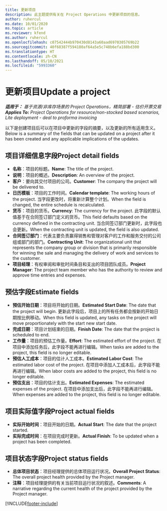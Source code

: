 ```yaml
---
title: 更新项目
description: 此主题提供有关在 Project Operations 中更新项目的信息。
author: ruhercul
ms.date: 10/01/2020
ms.topic: article
ms.reviewer: kfend
ms.author: ruhercul
ms.openlocfilehash: c07542444b970430d8143a60aad6970305769b22
ms.sourcegitcommit: 40f68387f594180af64a5e5c748b6efa188bd300
ms.translationtype: HT
ms.contentlocale: zh-CN
ms.lasthandoff: 05/10/2021
ms.locfileid: "5993360"
---
```

# <a name="update-a-project"></a><span data-ttu-id="8a8b5-103">更新项目</span><span class="sxs-lookup"><span data-stu-id="8a8b5-103">Update a project</span></span>

<span data-ttu-id="8a8b5-104">_**适用于：** 基于资源/非库存场景的 Project Operations，精简部署 - 估价开票交易_</span><span class="sxs-lookup"><span data-stu-id="8a8b5-104">_**Applies To:** Project Operations for resource/non-stocked based scenarios, Lite deployment - deal to proforma invoicing_</span></span>

<span data-ttu-id="8a8b5-105">以下是创建项目后可以在项目中更新的字段的摘要，以及更新的所有适用含义。</span><span class="sxs-lookup"><span data-stu-id="8a8b5-105">Below is a summary of the fields that can be updated on a project after it has been created and any applicable implications of the updates.</span></span>

## <a name="project-detail-fields"></a><span data-ttu-id="8a8b5-106">项目详细信息字段</span><span class="sxs-lookup"><span data-stu-id="8a8b5-106">Project detail fields</span></span>

- <span data-ttu-id="8a8b5-107">**名称**：项目的标题。</span><span class="sxs-lookup"><span data-stu-id="8a8b5-107">**Name**: The title of the project.</span></span>
- <span data-ttu-id="8a8b5-108">**说明**：项目的概述。</span><span class="sxs-lookup"><span data-stu-id="8a8b5-108">**Description**: An overview of the project.</span></span>
- <span data-ttu-id="8a8b5-109">**客户**：要向其交付项目的公司。</span><span class="sxs-lookup"><span data-stu-id="8a8b5-109">**Customer**: The company the project will be delivered to.</span></span>
- <span data-ttu-id="8a8b5-110">**日历模板**：项目的工作时间。</span><span class="sxs-lookup"><span data-stu-id="8a8b5-110">**Calendar template**: The working hours of the project.</span></span> <span data-ttu-id="8a8b5-111">当字段更改时，将重新计算整个计划。</span><span class="sxs-lookup"><span data-stu-id="8a8b5-111">When the field is changed, the entire schedule is recalculated.</span></span>
- <span data-ttu-id="8a8b5-112">**货币**：项目的货币。</span><span class="sxs-lookup"><span data-stu-id="8a8b5-112">**Currency**: The currency for the project.</span></span> <span data-ttu-id="8a8b5-113">此字段的默认值基于在合同签订部门定义的货币。</span><span class="sxs-lookup"><span data-stu-id="8a8b5-113">This field defaults based on the currency defined in the contracting unit.</span></span> <span data-ttu-id="8a8b5-114">当合同签订部门更新时，此字段也会更新。</span><span class="sxs-lookup"><span data-stu-id="8a8b5-114">When the contracting unit is updated, the field is also updated.</span></span>
- <span data-ttu-id="8a8b5-115">**合同签订部门**：代表主要负责赢得销售和管理对客户的工作和服务交付的公司组或部门的部门。</span><span class="sxs-lookup"><span data-stu-id="8a8b5-115">**Contracting Unit**: The organizational unit that represents the company group or division that is primarily responsible for winning the sale and managing the delivery of work and services to the customer.</span></span> 
- <span data-ttu-id="8a8b5-116">**项目经理**：有权审阅和审批时间条目和支出的项目团队成员。</span><span class="sxs-lookup"><span data-stu-id="8a8b5-116">**Project Manager**: The project team member who has the authority to review and approve time entries and expenses.</span></span>

## <a name="estimate-fields"></a><span data-ttu-id="8a8b5-117">预估字段</span><span class="sxs-lookup"><span data-stu-id="8a8b5-117">Estimate fields</span></span>

- <span data-ttu-id="8a8b5-118">**预估开始日期**：项目将开始的日期。</span><span class="sxs-lookup"><span data-stu-id="8a8b5-118">**Estimated Start Date**: The date that the project will begin.</span></span> <span data-ttu-id="8a8b5-119">更新此字段后，项目上的所有任务都会按新的开始日期按比例移动。</span><span class="sxs-lookup"><span data-stu-id="8a8b5-119">When this field is updated, any tasks on the project will move proportionately with the start new start date.</span></span>
- <span data-ttu-id="8a8b5-120">**完成日期**：项目计划结束的日期。</span><span class="sxs-lookup"><span data-stu-id="8a8b5-120">**Finish Date**: The date that the project is scheduled to end.</span></span>
- <span data-ttu-id="8a8b5-121">**工作量**：项目的预估工作量。</span><span class="sxs-lookup"><span data-stu-id="8a8b5-121">**Effort**: The estimated effort of the project.</span></span> <span data-ttu-id="8a8b5-122">在项目中添加任务后，此字段不能再进行编辑。</span><span class="sxs-lookup"><span data-stu-id="8a8b5-122">When tasks are added to the project, this field is no longer editable.</span></span>
- <span data-ttu-id="8a8b5-123">**预估人工成本**：项目的估计人工成本。</span><span class="sxs-lookup"><span data-stu-id="8a8b5-123">**Estimated Labor Cost**: The estimated labor cost of the project.</span></span> <span data-ttu-id="8a8b5-124">在项目中添加人工成本后，此字段不能再进行编辑。</span><span class="sxs-lookup"><span data-stu-id="8a8b5-124">When labor costs are added to the project, this field is no longer editable.</span></span>
- <span data-ttu-id="8a8b5-125">**预估支出**：项目的估计支出。</span><span class="sxs-lookup"><span data-stu-id="8a8b5-125">**Estimated Expenses**: The estimated expenses of the project.</span></span> <span data-ttu-id="8a8b5-126">在项目中添加支出后，此字段不能再进行编辑。</span><span class="sxs-lookup"><span data-stu-id="8a8b5-126">When expenses are added to the project, this field is no longer editable.</span></span>

## <a name="project-actual-fields"></a><span data-ttu-id="8a8b5-127">项目实际值字段</span><span class="sxs-lookup"><span data-stu-id="8a8b5-127">Project actual fields</span></span>
- <span data-ttu-id="8a8b5-128">**实际开始时间**：项目开始的日期。</span><span class="sxs-lookup"><span data-stu-id="8a8b5-128">**Actual Start**: The date that the project started.</span></span>
- <span data-ttu-id="8a8b5-129">**实际完成时间**：在项目完成时更新。</span><span class="sxs-lookup"><span data-stu-id="8a8b5-129">**Actual Finish**: To be updated when a project has been completed.</span></span>

## <a name="project-status-fields"></a><span data-ttu-id="8a8b5-130">项目状态字段</span><span class="sxs-lookup"><span data-stu-id="8a8b5-130">Project status fields</span></span>

- <span data-ttu-id="8a8b5-131">**总体项目状态**：项目经理提供的总体项目运行状况。</span><span class="sxs-lookup"><span data-stu-id="8a8b5-131">**Overall Project Status**: The overall project health provided by the Project manager.</span></span>
- <span data-ttu-id="8a8b5-132">**注释**：项目经理提供的有关当前项目运行状况的叙述。</span><span class="sxs-lookup"><span data-stu-id="8a8b5-132">**Comments**: A narrative regarding the current health of the project provided by the Project manager.</span></span>



[!INCLUDE[footer-include](../includes/footer-banner.md)]